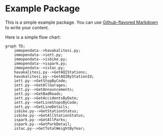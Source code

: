 # Example Package

This is a simple example package. You can use
[Github-flavored Markdown](https://guides.github.com/features/mastering-markdown/)
to write your content.

Here is a simple flow chart:

```mermaid
graph TD;
    immopendata-->havakalitesi.py;
    immopendata-->iett.py;
    immopendata-->isbike.py;
    immopendata-->ispark.py;
    immopendata-->istac.py;
    havakalitesi.py-->GetAQIStations;
    havakalitesi.py-->GetAQIByStationId;
    iett.py-->GetStopByCode;
    iett.py-->GetAllGarages;
    iett.py-->GetAnnouncements;
    iett.py-->GetBadRoads;
    iett.py-->GetAccidentsByDate;
    iett.py-->GetLineStopsByCode;
    iett.py-->GetLineDetails;
    isbike.py-->GetStationStatus;
    isbike.py-->GetAllStationStatus;
    ispark.py-->GetAllParks;
    ispark.py-->GetParkDetail;
    istac.py-->GetTotalWeightByYear;
```
